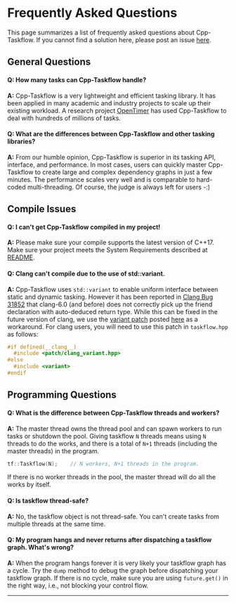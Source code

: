 # Frequently Asked Questions

This page summarizes a list of frequently asked questions about Cpp-Taskflow.
If you cannot find a solution here, please post an issue [here][Github issues].

## General Questions

#### Q: How many tasks can Cpp-Taskflow handle?

**A:** Cpp-Taskflow is a very lightweight and efficient tasking library.
It has been applied in many academic and industry projects to scale up their existing workload.
A research project [OpenTimer][OpenTimer] has used Cpp-Taskflow to deal with hundreds of millions of tasks.

#### Q: What are the differences between Cpp-Taskflow and other tasking libraries?

**A:** From our humble opinion, Cpp-Taskflow is superior in its tasking API, interface, and performance.
In most cases, users can quickly master Cpp-Taskflow to create large and complex dependency graphs
in just a few minutes.
The performance scales very well and is comparable to hard-coded multi-threading.
Of course, the judge is always left for users -:)

## Compile Issues

#### Q: I can't get Cpp-Taskflow compiled in my project!

**A:** Please make sure your compile supports the latest version of C++17. 
Make sure your project meets the System Requirements described at [README][README].

#### Q: Clang can't compile due to the use of std::variant.

**A:** Cpp-Taskflow uses `std::variant` to enable uniform interface between static and dynamic tasking.
However it has been reported in 
[Clang Bug 31852](https://bugs.llvm.org/show_bug.cgi?id=31852) that
clang-6.0 (and before) does not correctly pick up the friend declaration with auto-deduced return type.
While this can be fixed in the future version of clang, 
we use the [variant patch](../patch/clang_variant.hpp) posted
[here](https://gcc.gnu.org/viewcvs/gcc?view=revision&revision=258854) as a workaround.
For clang users, you will need to use this patch in `taskflow.hpp` as follows:

```cpp
#if defined(__clang__)
  #include <patch/clang_variant.hpp>
#else
  #include <variant>
#endif
```

## Programming Questions

#### Q: What is the difference between Cpp-Taskflow threads and workers?

**A:** The master thread owns the thread pool and can spawn workers to run tasks 
or shutdown the pool. 
Giving taskflow `N` threads means using `N` threads to do the works, 
and there is a total of `N+1` threads (including the master threads) in the program.

```cpp
tf::Taskflow(N);    // N workers, N+1 threads in the program.
```

If there is no worker threads in the pool, the master thread will do all the works by itself.

#### Q: Is taskflow thread-safe?
**A:** No, the taskflow object is not thread-safe. You can't create tasks from multiple threads
at the same time.

#### Q: My program hangs and never returns after dispatching a taskflow graph. What's wrong?

**A:** When the program hangs forever it is very likely your taskflow graph has a cycle.
Try the `dump` method to debug the graph before dispatching your taskflow graph.
If there is no cycle, make sure you are using `future.get()` in the right way, 
i.e., not blocking your control flow.

* * *
[Github issues]:         https://github.com/cpp-taskflow/cpp-taskflow/issues
[OpenTimer]:             https://github.com/OpenTimer/OpenTimer
[README]:                ../README.md
                         
